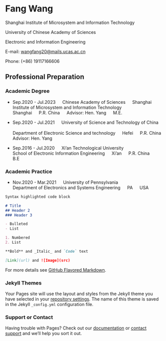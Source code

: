 # **Fang Wang**
Shanghai Institute of Microsystem and Information Technology

University of Chinese Academy of Sciences

Electronic and Information Engineering

E-mail: wangfang20@mails.ucas.ac.cn

Phone: (+86) 19117166606

## Professional Preparation
### Academic Degree

+ Sep.2020 - Jul.2023 &emsp; Chinese Academy of Sciences &emsp; Shanghai Institute of Microsystem and Information Technology <br/>
    Shanghai &emsp; P.R. China &emsp; Advisor: Hen. Yang &emsp; M.E. <br/>

+ Sep.2020 - Jul.2021 &emsp; University of Science and Technology of China &emsp; <br/>
    Department of Electronic Science and technology &emsp; Hefei &emsp; P.R. China <br/>
    Advisor: Hen. Yang &emsp;

+ Sep.2016 - Jul.2020 &emsp; Xi’an Technological University &emsp; <br/>
    School of Electronic Information Engineering &emsp; Xi’an &emsp; P.R. China <br/>
    B.E 

### Academic Practice
+ Nov.2020 - Mar.2021 &emsp; University of Pennsylvania &emsp; <br/>
    Department of Electronics and Systems Engineering &emsp; PA &emsp; USA <br/>


```markdown
Syntax highlighted code block

# Title
## Header 2
### Header 3

- Bulleted
- List

1. Numbered
2. List

**Bold** and _Italic_ and `Code` text

[Link](url) and ![Image](src)
```

For more details see [GitHub Flavored Markdown](https://guides.github.com/features/mastering-markdown/).

### Jekyll Themes

Your Pages site will use the layout and styles from the Jekyll theme you have selected in your [repository settings](https://github.com/NereusWang/NereusWang.github.io/settings/pages). The name of this theme is saved in the Jekyll `_config.yml` configuration file.

### Support or Contact

Having trouble with Pages? Check out our [documentation](https://docs.github.com/categories/github-pages-basics/) or [contact support](https://support.github.com/contact) and we’ll help you sort it out.
